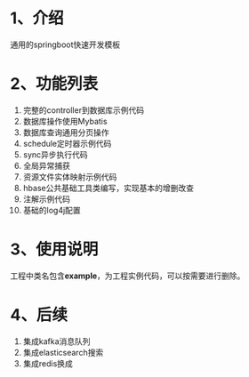 # 1、介绍

通用的springboot快速开发模板

# 2、功能列表

1. 完整的controller到数据库示例代码
2. 数据库操作使用Mybatis
3. 数据库查询通用分页操作
4. schedule定时器示例代码
5. sync异步执行代码
6. 全局异常捕获
7. 资源文件实体映射示例代码
8. hbase公共基础工具类编写，实现基本的增删改查
9. 注解示例代码
10. 基础的log4j配置

# 3、使用说明
工程中类名包含**example**，为工程实例代码，可以按需要进行删除。

# 4、后续
1. 集成kafka消息队列
2. 集成elasticsearch搜索
3. 集成redis换成


